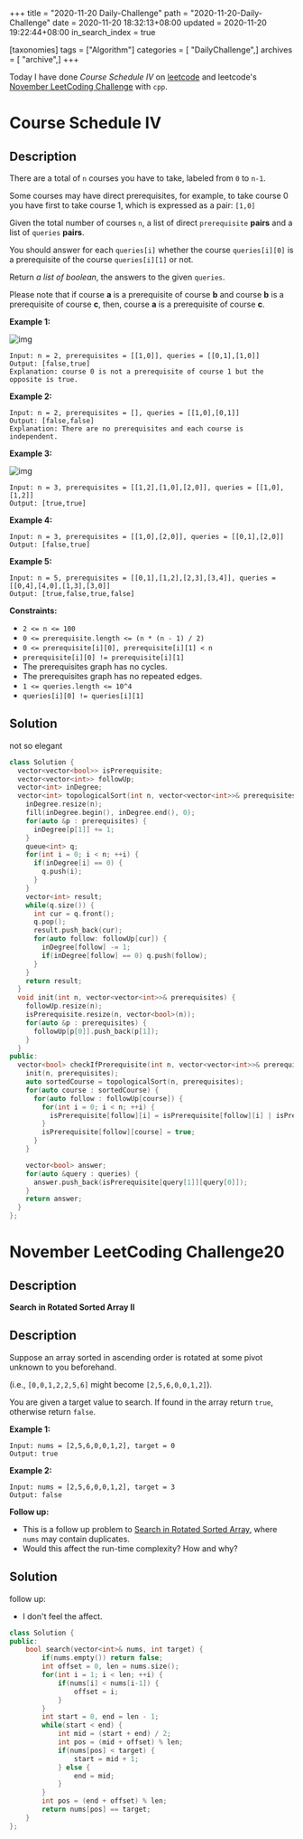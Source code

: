 +++
title = "2020-11-20 Daily-Challenge"
path = "2020-11-20-Daily-Challenge"
date = 2020-11-20 18:32:13+08:00
updated = 2020-11-20 19:22:44+08:00
in_search_index = true

[taxonomies]
tags = ["Algorithm"]
categories = [ "DailyChallenge",]
archives = [ "archive",]
+++

Today I have done *Course Schedule IV* on [leetcode](https://leetcode.com/problems/course-schedule-iv/) and leetcode's [November LeetCoding Challenge](https://leetcode.com/explore/challenge/card/november-leetcoding-challenge/566/week-3-november-15th-november-21st/3537/) with `cpp`.

<!-- more -->

# Course Schedule IV

## Description

There are a total of `n` courses you have to take, labeled from `0` to `n-1`.

Some courses may have direct prerequisites, for example, to take course 0 you have first to take course 1, which is expressed as a pair: `[1,0]`

Given the total number of courses `n`, a list of direct `prerequisite` **pairs** and a list of `queries` **pairs**.

You should answer for each `queries[i]` whether the course `queries[i][0]` is a prerequisite of the course `queries[i][1]` or not.

Return *a list of boolean*, the answers to the given `queries`.

Please note that if course **a** is a prerequisite of course **b** and course **b** is a prerequisite of course **c**, then, course **a** is a prerequisite of course **c**.

**Example 1:**

![img](https://assets.leetcode.com/uploads/2020/04/17/graph.png)

```
Input: n = 2, prerequisites = [[1,0]], queries = [[0,1],[1,0]]
Output: [false,true]
Explanation: course 0 is not a prerequisite of course 1 but the opposite is true.
```

**Example 2:**

```
Input: n = 2, prerequisites = [], queries = [[1,0],[0,1]]
Output: [false,false]
Explanation: There are no prerequisites and each course is independent.
```

**Example 3:**

![img](https://assets.leetcode.com/uploads/2020/04/17/graph-1.png)

```
Input: n = 3, prerequisites = [[1,2],[1,0],[2,0]], queries = [[1,0],[1,2]]
Output: [true,true]
```

**Example 4:**

```
Input: n = 3, prerequisites = [[1,0],[2,0]], queries = [[0,1],[2,0]]
Output: [false,true]
```

**Example 5:**

```
Input: n = 5, prerequisites = [[0,1],[1,2],[2,3],[3,4]], queries = [[0,4],[4,0],[1,3],[3,0]]
Output: [true,false,true,false]
```

**Constraints:**

- `2 <= n <= 100`
- `0 <= prerequisite.length <= (n * (n - 1) / 2)`
- `0 <= prerequisite[i][0], prerequisite[i][1] < n`
- `prerequisite[i][0] != prerequisite[i][1]`
- The prerequisites graph has no cycles.
- The prerequisites graph has no repeated edges.
- `1 <= queries.length <= 10^4`
- `queries[i][0] != queries[i][1]`

## Solution

not so elegant

``` cpp
class Solution {
  vector<vector<bool>> isPrerequisite;
  vector<vector<int>> followUp;
  vector<int> inDegree;
  vector<int> topologicalSort(int n, vector<vector<int>>& prerequisites) {
    inDegree.resize(n);
    fill(inDegree.begin(), inDegree.end(), 0);
    for(auto &p : prerequisites) {
      inDegree[p[1]] += 1;
    }
    queue<int> q;
    for(int i = 0; i < n; ++i) {
      if(inDegree[i] == 0) {
        q.push(i);
      }
    }
    vector<int> result;
    while(q.size()) {
      int cur = q.front();
      q.pop();
      result.push_back(cur);
      for(auto follow: followUp[cur]) {
        inDegree[follow] -= 1;
        if(inDegree[follow] == 0) q.push(follow);
      }
    }
    return result;
  }
  void init(int n, vector<vector<int>>& prerequisites) {
    followUp.resize(n);
    isPrerequisite.resize(n, vector<bool>(n));
    for(auto &p : prerequisites) {
      followUp[p[0]].push_back(p[1]);
    }
  }
public:
  vector<bool> checkIfPrerequisite(int n, vector<vector<int>>& prerequisites, vector<vector<int>>& queries) {
    init(n, prerequisites);
    auto sortedCourse = topologicalSort(n, prerequisites);
    for(auto course : sortedCourse) {
      for(auto follow : followUp[course]) {
        for(int i = 0; i < n; ++i) {
          isPrerequisite[follow][i] = isPrerequisite[follow][i] | isPrerequisite[course][i];
        }
        isPrerequisite[follow][course] = true;
      }
    }

    vector<bool> answer;
    for(auto &query : queries) {
      answer.push_back(isPrerequisite[query[1]][query[0]]);
    }
    return answer;
  }
};
```

# November LeetCoding Challenge20

## Description

**Search in Rotated Sorted Array II**

## Description

Suppose an array sorted in ascending order is rotated at some pivot unknown to you beforehand.

(i.e., `[0,0,1,2,2,5,6]` might become `[2,5,6,0,0,1,2]`).

You are given a target value to search. If found in the array return `true`, otherwise return `false`.

**Example 1:**

```
Input: nums = [2,5,6,0,0,1,2], target = 0
Output: true
```

**Example 2:**

```
Input: nums = [2,5,6,0,0,1,2], target = 3
Output: false
```

**Follow up:**

- This is a follow up problem to [Search in Rotated Sorted Array](https://leetcode.com/problems/search-in-rotated-sorted-array/description/), where `nums` may contain duplicates.
- Would this affect the run-time complexity? How and why?

## Solution

follow up:

- I don't feel the affect.

``` cpp
class Solution {
public:
    bool search(vector<int>& nums, int target) {
        if(nums.empty()) return false;
        int offset = 0, len = nums.size();
        for(int i = 1; i < len; ++i) {
            if(nums[i] < nums[i-1]) {
                offset = i;
            }
        }
        int start = 0, end = len - 1;
        while(start < end) {
            int mid = (start + end) / 2;
            int pos = (mid + offset) % len;
            if(nums[pos] < target) {
                start = mid + 1;
            } else {
                end = mid;
            }
        }
        int pos = (end + offset) % len;
        return nums[pos] == target;
    }
};
```
